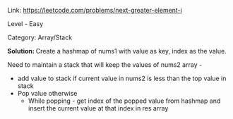 Link: https://leetcode.com/problems/next-greater-element-i

Level - Easy

Category: Array/Stack

<b>Solution: </b>
Create a hashmap of nums1 with value as key, index as the value. 

Need to maintain a stack that will keep the values of nums2 array - 
* add value to stack if current value in nums2 is less than the top value in stack
* Pop value otherwise
    * While popping - get index of the popped value from hashmap and insert the current value at that index in res array
 
